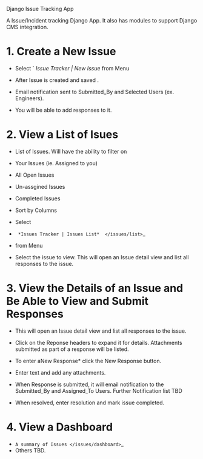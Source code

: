 Django Issue Tracking App

A Issue/Incident tracking Django App. It also has modules to support Django CMS integration.

# 1. Create a New Issue

* Select ` *Issue Tracker | New Issue*  from Menu
* After Issue is created and saved .

* Email notification sent to Submitted_By and Selected Users (ex. Engineers).
* You will be able to add responses to it.



# 2. View a List of Isues

* List of Issues. Will have the ability to filter on

* Your Issues (ie. Assigned to you)
* All Open Issues
* Un-assgined Issues
* Completed Issues


* Sort by Columns
* Select
*  ` *Issues Tracker | Issues List*  </issues/list>`_ 
* from Menu
* Select the issue to view. This will open an Issue detail view and list all responses to the issue.


# 3. View the Details of an Issue and Be Able to View and Submit Responses

* This will open an Issue detail view and list all responses to the issue.
* Click on the Reponse headers to expand it for details. Attachments submitted as part of a response will be listed.
* To enter aNew Response*  click the New Response button.

* Enter text and add any attachments.
* When Response is submitted, it will email notification to the Submitted_By and Assigned_To Users. Further Notification list TBD


* When resolved, enter resolution and mark issue completed.


# 4. View a Dashboard

*  `A summary of Issues </issues/dashboard>`_ 
* Others TBD.
